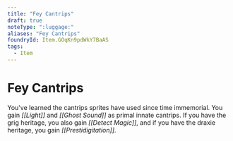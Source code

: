 ```yaml
---
title: "Fey Cantrips"
draft: true
noteType: ":luggage:"
aliases: "Fey Cantrips"
foundryId: Item.GOqKn9pdWkY7BaAS
tags:
  - Item
---
```


# Fey Cantrips

You've learned the cantrips sprites have used since time immemorial. You gain _[[Light]]_ and _[[Ghost Sound]]_ as primal innate cantrips. If you have the grig heritage, you also gain _[[Detect Magic]]_, and if you have the draxie heritage, you gain _[[Prestidigitation]]_.
